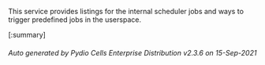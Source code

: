 






This service provides listings for the internal scheduler jobs and ways to trigger predefined jobs in the userspace.

[:summary]

###### Auto generated by Pydio Cells Enterprise Distribution v2.3.6 on 15-Sep-2021
